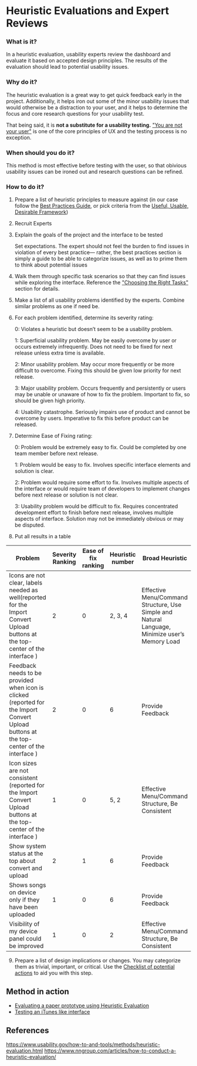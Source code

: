 # Heuristic Evaluations and Expert Reviews


### What is it?

In a heuristic evaluation, usability experts review the dashboard and evaluate it based on accepted design principles. The results of the evaluation should lead to potential usability issues.

### Why do it?

The heuristic evaluation is a great way to get quick feedback early in the project. Additionally, it helps iron out some of the minor usability issues that would otherwise be a distraction to your user, and it helps to determine the focus and core research questions for your usability test.

That being said, it is **not a substitute for a usability testing.** ["You are not your user"](https://www.nngroup.com/articles/false-consensus/) is one of the core principles of UX and the testing process is no exception. 

### When should you do it?

This method is most effective before testing with the user, so that obivious usability issues can be ironed out and research questions can be refined. 

### How to do it?

1. Prepare a list of heuristic principles to measure against (in our case follow the [Best Practices Guide](/1.Follow-best-practices), or pick criteria from the [Useful, Usable, Desirable Framework](/2.Determine-research-questions))

2. Recruit Experts

3. Explain the goals of the project and the interface to be tested

   Set expectations. The expert should not feel the burden to find issues in violation of every best practice—  rather, the best practices section is simply a guide to be able to categorize issues, as well as to prime them to think about potential issues

4. Walk them through specific task scenarios so that they can find issues while exploring the interface. Reference the ["Choosing the Right Tasks"](https://github.com/axisgroup/evaluation-toolkit/tree/master/3.Plan-the-test#choosing-the-right-tasks) section for details. 

5. Make a list of all usability problems identified by the experts. Combine similar problems as one if need be.

6. For each problem identified, determine its severity rating:

   0: Violates a heuristic but doesn’t seem to be a usability problem.

   1: Superficial usability problem. May be easily overcome by user or occurs extremely infrequently. Does not need to be fixed for next release unless extra time is available.

   2: Minor usability problem. May occur more frequently or be more difficult to overcome. Fixing this should be given low priority for next release.

   3: Major usability problem. Occurs frequently and persistently or users may be unable or unaware of how to fix the problem. Important to fix, so should be given high priority.

   4: Usability catastrophe. Seriously impairs use of product and cannot be overcome by users. Imperative to fix this before product can be released.

7. Determine Ease of Fixing rating: 

   0: Problem would be extremely easy to fix. Could be completed by one team member before next release.
   
   1: Problem would be easy to fix. Involves specific interface elements and solution is clear.
   
   2: Problem would require some effort to fix. Involves multiple aspects of the interface or would require team of developers to implement changes before next release or solution is not clear.
   
   3: Usability problem would be difficult to fix. Requires concentrated development effort to finish before next release, involves multiple aspects of interface. Solution may not be immediately obvious or may be disputed.

8. Put all results in a table

|Problem |Severity Ranking| Ease of fix ranking |Heuristic number| Broad Heuristic |
|---|---|---|---|---|
|Icons are not clear, labels needed as well(reported for the Import Convert Upload buttons at the top-center of the interface )| 2 | 0 | 2, 3, 4 |  Effective Menu/Command Structure,  Use Simple and Natural Language, Minimize user’s Memory Load|
| Feedback needs to be provided when icon is clicked (reported for the Import Convert Upload buttons at the top-center of the interface ) | 2 | 0 | 6 | Provide Feedback |
|Icon sizes are not consistent (reported for the Import Convert Upload buttons at the top-center of the interface ) | 1 | 0 | 5, 2 | Effective Menu/Command Structure, Be Consistent|
| Show system status at the top about convert and upload | 2 | 1 | 6 | Provide Feedback |
| Shows songs on device only if they have been uploaded | 1 | 0 | 6 | Provide Feedback |
| Visibility of my device panel could be improved | 1 | 0 | 2 | Effective Menu/Command Structure, Be Consistent |

9. Prepare a list of design implications or changes. You may categorize them as trivial, important, or critical. Use the [Checklist of potential actions](/5.Act-on-your-findings/Checklist-of-potential-actions.md) to aid you with this step.

## Method in action
- [Evaluating a paper prototype using Heuristic Evaluation](https://www.coursera.org/learn/human-computer-interaction/lecture/JSkOZ/watch-two-students-do-heuristic-evaluation)
- [Testing an iTunes like interface](https://docs.google.com/document/d/12lkOapgFpq19DPh4uikI3yrm2VwmA0ZeZgfRMYFuxVg/edit?usp=sharing)

## References
https://www.usability.gov/how-to-and-tools/methods/heuristic-evaluation.html
https://www.nngroup.com/articles/how-to-conduct-a-heuristic-evaluation/
